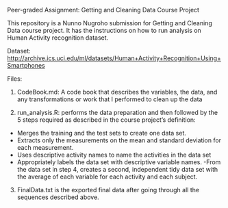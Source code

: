 Peer-graded Assignment: Getting and Cleaning Data Course Project

This repository is a Nunno Nugroho submission for Getting and Cleaning Data course project. It has the instructions on how to run analysis on Human Activity recognition dataset.

Dataset: http://archive.ics.uci.edu/ml/datasets/Human+Activity+Recognition+Using+Smartphones

Files:

1. CodeBook.md: A code book that describes the variables, the data, and any transformations or work that I performed to clean up the data

2. run_analysis.R: performs the data preparation and then followed by the 5 steps required as described in the course project’s definition:
  - Merges the training and the test sets to create one data set.
  - Extracts only the measurements on the mean and standard deviation for each measurement.
  - Uses descriptive activity names to name the activities in the data set
  - Appropriately labels the data set with descriptive variable names.
  -From the data set in step 4, creates a second, independent tidy data set with the average of each variable for each activity and     each subject.

3. FinalData.txt is the exported final data after going through all the sequences described above.

